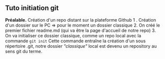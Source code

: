 Tuto initiation git
----------------------

**Préalable.** Création d'un repo distant sur la plateforme Github
1 . Création d'un dossier sur le PC => pour le moment un dossier classique
2. On créé le premier fichier readme.md (qui va être la page d'accueil de notre repo)
3. On va initialiser ce dossier classique, comme un repo local avec la commande 
```git init```
Cette commande entraîne la création d'un sous répertoire .git, notre dossier *"classique"* local est devenu un repository au sens git du terme.